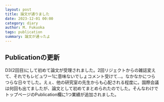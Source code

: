 ```yaml
---
layout: post
title: 論文が通りました
date: 2023-12-01 00:00
category: diary
author: M. Fukuoka
tags: publication
summary: 論文が通ったよ
---
```


## Publicationの更新

D3(2回目)にして初めて論文が受理されました。2回リジェクトからの雑誌変えて、それでもレビュワー1に意味ないでしょコメント受けて…。なかなかにつらつらな日々でした。えぇ、他の研究室の先生からも心配される程度に。国際会議は何回も出てましたが、論文として初めてまとめられたのでした。そんなわけでトップページのPublication欄に1つ業績が追加されました。
